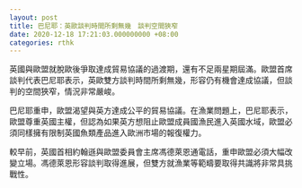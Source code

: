 ```yaml
---
layout: post
title: 巴尼耶：英歐談判時間所剩無幾　談判空間狹窄
date: 2020-12-18 17:21:03.000000000 +08:00
categories: rthk
---
```


英國與歐盟就脫歐後爭取達成貿易協議的過渡期，還有不足兩星期屆滿。歐盟首席談判代表巴尼耶表示，英歐雙方談判時間所剩無幾，形容仍有機會達成協議，但談判的空間狹窄，情況非常嚴峻。

巴尼耶重申，歐盟渴望與英方達成公平的貿易協議。在漁業問題上，巴尼耶表示，歐盟尊重英國主權，但認為如果英方想阻止歐盟成員國漁民進入英國水域，歐盟必須同樣擁有限制英國魚類產品進入歐洲市場的報復權力。

較早前，英國首相約翰遜與歐盟委員會主席馮德萊恩通電話，重申歐盟必須大幅改變立場。馮德萊恩形容談判取得進展，但雙方就漁業等範疇要取得共識將非常具挑戰性。
